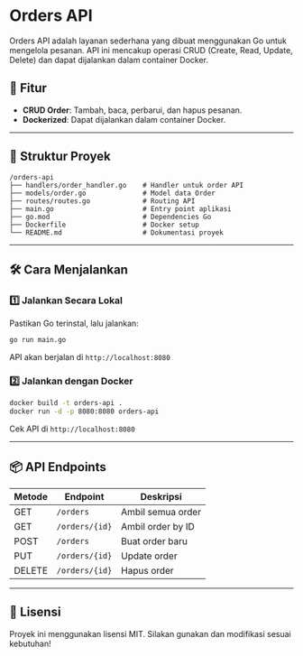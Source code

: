 # Orders API

Orders API adalah layanan sederhana yang dibuat menggunakan Go untuk mengelola pesanan. API ini mencakup operasi CRUD (Create, Read, Update, Delete) dan dapat dijalankan dalam container Docker.

## 🚀 Fitur
- **CRUD Order**: Tambah, baca, perbarui, dan hapus pesanan.
- **Dockerized**: Dapat dijalankan dalam container Docker.

---
## 📌 Struktur Proyek
```
/orders-api
├── handlers/order_handler.go    # Handler untuk order API
├── models/order.go              # Model data Order
├── routes/routes.go             # Routing API
├── main.go                      # Entry point aplikasi
├── go.mod                       # Dependencies Go
├── Dockerfile                   # Docker setup
└── README.md                    # Dokumentasi proyek
```

---
## 🛠️ Cara Menjalankan

### **1️⃣ Jalankan Secara Lokal**
Pastikan Go terinstal, lalu jalankan:
```sh
go run main.go
```
API akan berjalan di `http://localhost:8080`

### **2️⃣ Jalankan dengan Docker**
```sh
docker build -t orders-api .
docker run -d -p 8080:8080 orders-api
```
Cek API di `http://localhost:8080`

---
## 📦 API Endpoints
| Metode | Endpoint      | Deskripsi        |
|--------|-------------|----------------|
| GET    | `/orders`   | Ambil semua order |
| GET    | `/orders/{id}` | Ambil order by ID |
| POST   | `/orders`   | Buat order baru |
| PUT    | `/orders/{id}` | Update order |
| DELETE | `/orders/{id}` | Hapus order |

---
## 📜 Lisensi
Proyek ini menggunakan lisensi MIT. Silakan gunakan dan modifikasi sesuai kebutuhan!

